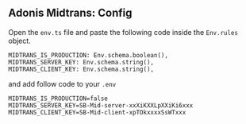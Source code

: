 ## Adonis Midtrans: Config
Open the `env.ts` file and paste the following code inside the `Env.rules` object.

```
MIDTRANS_IS_PRODUCTION: Env.schema.boolean(),
MIDTRANS_SERVER_KEY: Env.schema.string(),
MIDTRANS_CLIENT_KEY: Env.schema.string(),
```

and add follow code to your `.env`
```
MIDTRANS_IS_PRODUCTION=false
MIDTRANS_SERVER_KEY=SB-Mid-server-xxXiKXXLpXXiKi6xxx
MIDTRANS_CLIENT_KEY=SB-Mid-client-xpTOkxxxxSsWTxxx
```